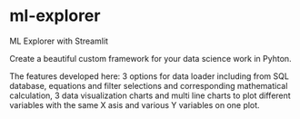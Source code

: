 # ml-explorer
ML Explorer with Streamlit

Create a beautiful custom framework for your data science work in Pyhton.

The features developed here: 3 options for data loader including from SQL database, equations and filter selections and corresponding mathematical calculation, 3 data visualization charts and multi line charts to plot different variables with the same X asis and various Y variables on one plot.
